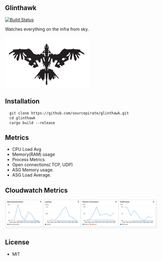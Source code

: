 ## Glinthawk

[![Build Status](https://travis-ci.org/sourcepirate/glinthawk.svg?branch=master)](https://travis-ci.org/sourcepirate/glinthawk)

Watches everything on the infra from sky.

![Glinthhawk](assets/glinthawk.png)

## Installation

```
  git clone https://github.com/sourcepirate/glinthawk.git
  cd glinthawk
  cargo build --release
```

## Metrics

* CPU Load Avg
* Memory(RAM) usage
* Process Metrics
* Open connections( TCP, UDP)
* ASG Memory usage.
* ASG Load Average.

## Cloudwatch Metrics

![Cloudwatch](assets/graphs.png)

## License

* MIT